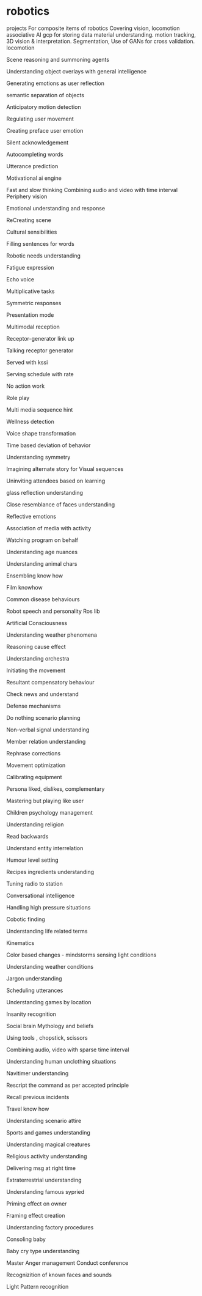 # robotics
projects
For composite items
of robotics
Covering vision, locomotion
associative AI
gcp for storing data
material understanding.
motion tracking,
3D vision & interpretation.
Segmentation,
Use of GANs for cross validation.
locomotion 

Scene reasoning and summoning agents

Understanding object overlays with general intelligence 

Generating emotions as user reflection 

semantic separation of objects

Anticipatory motion detection

Regulating user movement 

Creating preface user emotion

Silent acknowledgement

Autocompleting words

Utterance prediction

Motivational ai engine

Fast and slow thinking
Combining audio and video with time interval
Periphery vision

Emotional understanding and response

ReCreating scene

Cultural sensibilities 

Filling sentences for words

Robotic needs understanding

Fatigue expression

Echo voice

Multiplicative tasks

Symmetric responses

Presentation mode

Multimodal reception

Receptor-generator link up

Talking receptor generator 

Served with kssi

Serving schedule with rate

No action work

Role play

Multi media sequence hint

Wellness detection

Voice shape transformation 

Time based deviation of behavior

Understanding symmetry 

Imagining alternate story for Visual sequences 

Uninviting attendees based on learning

glass reflection understanding

Close resemblance of faces understanding 

Reflective emotions 

Association of media with activity

Watching program on behalf

Understanding age nuances

Understanding animal chars

Ensembling know how

Film knowhow

Common disease behaviours

Robot speech and personality Ros lib

Artificial Consciousness 

Understanding weather phenomena 

Reasoning cause effect

Understanding orchestra

Initiating the movement

Resultant compensatory behaviour 

Check news and understand 

Defense mechanisms 

Do nothing scenario planning 

Non-verbal signal understanding 

Member relation understanding 

Rephrase corrections

Movement optimization 

Calibrating equipment 

Persona liked, dislikes, complementary 

Mastering but playing like user

Children psychology management 

Understanding religion 

Read backwards

Understand entity interrelation

Humour level setting 

Recipes ingredients understanding 

Tuning radio to station


Conversational intelligence 

Handling high pressure situations 

Cobotic finding

Understanding life related terms

Kinematics

Color based changes - mindstorms
sensing light conditions 

Understanding weather conditions 

Jargon understanding 

Scheduling utterances 

Understanding games by location 

Insanity recognition 

Social brain
Mythology and beliefs

Using tools , chopstick, scissors 

Combining audio, video with sparse time interval 

Understanding human unclothing situations 

Navitimer understanding 

Rescript the command as per accepted principle

Recall previous incidents

Travel know how 

Understanding scenario attire

Sports and games understanding 

Understanding magical creatures 

Religious activity understanding 

Delivering msg at right time

Extraterrestrial understanding 

Understanding famous sypried

Priming effect on owner

Framing effect creation

Understanding factory procedures

Consoling baby 

Baby cry type understanding 

Master Anger management
Conduct conference 

Recognizition of known faces and sounds

Light Pattern recognition 
